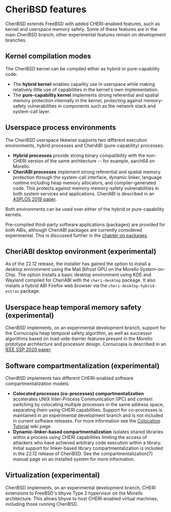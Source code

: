 # CheriBSD features

CheriBSD extends FreeBSD with added CHERI-enabled features, such as kernel and
userspace memory safety.
Some of these features are in the main CheriBSD branch; other experimental
features  remain on development branches.

## Kernel compilation modes

The CheriBSD kernel can be compiled either as hybrid or pure-capability code:

- The **hybrid kernel** enables capaility use in userspace while making
  relatively little use of capabilities in the kernel's own implementation.
- The **pure-capability kernel** implements strong referential and spatial
  memory protection internally in the kernel, protecting against memory-safety
  vulnerabilities in components such as the network stack and system-call
  layer.

## Userspace process environments

The CheriBSD userspace likewise supports two different execution environments,
hybrid processes and CheriABI (pure-capability) processes:

- **Hybrid processes** provide strong binary compatibility with the non-CHERI
  version of the same architecture -- for example, aarch64 on Morello.
- **CheriABI processes** implement strong referential and spatial memory
  protection through the system-call interface, dynamic linker, language
  runtime including heap memory allocators, and compiler-generated code.
  This protects against memory memory-safety vulnerabilities in both system
  services and applications.
  CheriABI is described in an [ASPLOS 2019
  paper](https://www.cl.cam.ac.uk/research/security/ctsrd/pdfs/201904-asplos-cheriabi.pdf).

Both environments can be used over either of the hybrid or pure-capability
kernels.

Pre-compiled third-party software applications (packages) are provided for
both ABIs, although CheriABI packages are currently considered experimental.
This is discussed further in the [chapter on packages](../packages/).

## CheriABI desktop environment (experimental)

As of the 22.12 release, the installer has gained the option to install a
desktop environment using the Mali Bifrost GPU on the Morello System-on-Chip.
The option installs a basic desktop environment using KDE and Wayland
compiled for CheriABI with the `cheri-desktop` package.  It also
installs a hybrid ABI Firefox web browser via the `cheri-desktop-hybrid-extras`
package.

## Userspace heap temporal memory safety (experimental)

CheriBSD implements, on an experimental development branch, support for the
Cornucopia heap temporal safety algorithm, as well as successor algorithms
based on load-side-barrier features present in the Morello prototype
architecture and processor design.
Cornucopia is described in an [IEEE SSP 2020
paper](https://www.cl.cam.ac.uk/research/security/ctsrd/pdfs/2020oakland-cornucopia.pdf).

## Software compartmentalization (experimental)

CheriBSD implements two different
CHERI-enabled software compartmentalization models:

- **Colocated processes (co-processes) compartmentalization** accelerates
  UNIX Inter-Process Communication (IPC) and context switching by colocating
  multiple processes in the same address space, separating them using CHERI
  capabilities.  Support for co-processes is maintained in an experimental
  development branch and is not included in current software releases.
  For more information see the [Colocation Tutorial](https://github.com/CTSRD-CHERI/cheripedia/wiki/Colocation-Tutorial)
  wiki page.
- **Dynamic-linker-based compartmentalization** isolates shared libraries
  within a process using CHERI capabilities limiting the access of attackers
  who have achieved arbitrary code execution within a library.
  Initial support for linker-based library compartmentalization is included
  in the 22.12 release of CheriBSD.  See the compartmentalization(7) manual
  page on an installed system for more information.

## Virtualization (experimental)

CheriBSD implements, on an experimental development branch, CHERI extensions
to FreeBSD's bhyve Type 2 hypervisor on the Morello architecture.
This allows bhyve to host CHERI-enabled virtual machines, including those
running CheriBSD.
